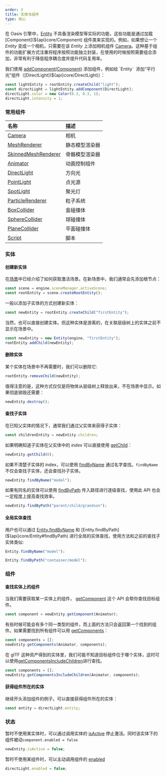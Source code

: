 ```yaml
---
order: 3
title: 实体与组件
type: 核心
---
```


在 Oasis 引擎中，[Entity](${api}core/Entity) 不具备渲染模型等实际的功能，这些功能是通过加载 [Component](${api}core/Component) 组件类来实现的。例如，如果想让一个 _Entity_ 变成一个相机，只需要在该 _Entity_ 上添加相机组件 [Camera](${api}core/Camera)。这种基于组件的功能扩展方式注重将程序按照功能独立封装，在使用的时候按照需要组合添加，非常有利于降低程序耦合度并提升代码复用率。

我们使用 [addComponent(Component)](${api}core/Entity#addComponent) 添加组件，例如给 `Entity`  添加“平行光”组件（[DirectLight](${api}core/DirectLight)）：

```typescript
const lightEntity = rootEntity.createChild("light");
const directLight = lightEntity.addComponent(DirectLight);
directLight.color = new Color(0.3, 0.3, 1);
directLight.intensity = 1;
```

### 常用组件

| 名称                                                  | 描述           |
| :---------------------------------------------------- | :------------- |
| [Camera](${api}core/Camera)                           | 相机           |
| [MeshRenderer](${api}core/MeshRenderer)               | 静态模型渲染器 |
| [SkinnedMeshRenderer](${api}core/SkinnedMeshRenderer) | 骨骼模型渲染器 |
| [Animator](${api}core/Animator)                       | 动画控制组件   |
| [DirectLight](${api}core/DirectLight)                 | 方向光         |
| [PointLight](${api}core/PointLight)                   | 点光源         |
| [SpotLight](${api}core/SpotLight)                     | 聚光灯         |
| [ParticleRenderer](${api}core/ParticleRenderer)       | 粒子系统       |
| [BoxCollider](${api}core/BoxCollider)                 | 盒碰撞体       |
| [SphereCollider](${api}core/SphereCollider)           | 球碰撞体       |
| [PlaneCollider](${api}core/PlaneCollider)             | 平面碰撞体     |
| [Script](${api}core/Script)                           | 脚本           |

### 实体

#### 创建新实体

在[场景](${docs}script-cn)中已经介绍了如何获取激活场景。在新场景中，我们通常会先添加根节点：

```typescript
const scene = engine.sceneManager.activeScene;
const rootEntity = scene.createRootEntity();
```

一般以添加子实体的方式创建新实体：

```typescript
const newEntity = rootEntity.createChild("firstEntity");
```

当然，也可以直接创建实体。但这种实体是游离的，在关联层级树上的实体之前不显示在场景中。

```typescript
const newEntity = new Entity(engine, "firstEntity");
rootEntity.addChild(newEntity);
```

#### 删除实体

某个实体在场景中不再需要时，我们可以删除它:

```typescript
rootEntity.removeChild(newEntity);
```

值得注意的是，这种方式仅仅是将物体从层级树上释放出来，不在场景中显示。如果彻底销毁还需要：

```typescript
newEntity.destroy();
```

#### 查找子实体

在已知父实体的情况下，通常我们通过父实体来获得子实体：

```typescript
const childrenEntity = newEntity.children;
```

如果明确知道子实体在父实体中的 _index_ 可以直接使用 [getChild](${api}core/Entity#getChild)：

```typescript
newEntity.getChild(0);
```

如果不清楚子实体的 index，可以使用 [findByName](${api}core/Entity#findByName) 通过名字查找。`findByName` 不仅会查找子实体，还会查找孙子实体。

```typescript
newEntity.findByName("model");
```

如果有同名的实体可以使用 [findByPath](${api}core/Entity#findByPath) 传入路径进行逐级查找，使用此 API 也会一定程度上提高查找效率。

```typescript
newEntity.findByPath("parent/child/grandson");
```

#### 全局实体查找

用户也可以通过 [Entity.findByName](${api}core/Entity#findByName) 和 [Entity.findByPath](${api}core/Entity#findByPath) 进行全局的实体查找，使用方法和之前的查找子实体类似:

```typescript
Entity.findByName("model");
```

```typescript
Entity.findByPath("container/model");
```

### 组件

#### 查找实体上的组件

当我们需要获取某一实体上的组件， [getComponent](${api}core/Entity#getComponent) 这个 API 会帮你查找目标组件。

```typescript
const component = newEntity.getComponent(Animator);
```

有些时候可能会有多个同一类型的组件，而上面的方法只会返回第一个找到的组件。如果需要找到所有组件可以用 [getComponents](${api}core/Entity#getComponents)：

```typescript
const components = [];
newEntity.getComponents(Animator, components);
```

在 glTF 这种资产得到的实体里，我们可能不知道目标组件位于哪个实体，这时可以使用[getComponentsIncludeChildren](${api}core/Entity#getComponentsIncludeChildren)进行查找。

```typescript
const components = [];
newEntity.getComponentsIncludeChildren(Animator, components);
```

#### 获得组件所在的实体

继续开头添加组件的例子。可以直接获得组件所在的实体：

```typescript
const entity = directLight.entity;
```

### 状态

暂时不使用某实体时，可以通过调用实体的 [isActive](${api}core/Entity#isActive) 停止激活。同时该实体下的组件被动`component.enabled = false`

```typescript
newEntity.isActive = false;
```

暂时不使用某组件时，可以主动调用组件的 [enabled](${api}core/Component#enabled)

```typescript
directLight.enabled = false;
```
